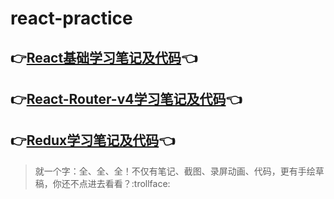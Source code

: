 # react-practice

## 👉[React基础学习笔记及代码](/base/README.md)👈

## 👉[React-Router-v4学习笔记及代码](/router/README.md)👈

## 👉[Redux学习笔记及代码](/redux/README.md)👈

> 就一个字：全、全、全！不仅有笔记、截图、录屏动画、代码，更有手绘草稿，你还不点进去看看？:trollface:
